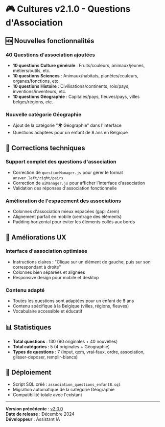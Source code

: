 # 🎮 Cultures v2.1.0 - Questions d'Association

## 🆕 Nouvelles fonctionnalités

### **40 Questions d'association ajoutées**

- **10 questions Culture générale** : Fruits/couleurs, animaux/jeunes, métiers/outils, etc.
- **10 questions Sciences** : Animaux/habitats, planètes/couleurs, organes/fonctions, etc.
- **10 questions Histoire** : Civilisations/continents, rois/pays, inventions/inventeurs, etc.
- **10 questions Géographie** : Capitales/pays, fleuves/pays, villes belges/régions, etc.

### **Nouvelle catégorie Géographie**

- Ajout de la catégorie "🌍 Géographie" dans l'interface
- Questions adaptées pour un enfant de 8 ans en Belgique

## 🔧 Corrections techniques

### **Support complet des questions d'association**

- Correction de `questionManager.js` pour gérer le format `answer.left/right/pairs`
- Correction de `uiManager.js` pour afficher l'interface d'association
- Validation des réponses d'association fonctionnelle

### **Amélioration de l'espacement des associations**

- Colonnes d'association mieux espacées (gap: 4rem)
- Alignement parfait en mobile (centrage des éléments)
- Padding horizontal pour éviter les éléments collés aux bords

## 🎯 Améliorations UX

### **Interface d'association optimisée**

- Instructions claires : "Clique sur un élément de gauche, puis sur son correspondant à droite"
- Colonnes bien séparées et alignées
- Responsive design pour mobile et desktop

### **Contenu adapté**

- Toutes les questions sont adaptées pour un enfant de 8 ans
- Contenu spécifique à la Belgique (villes, régions, fleuves)
- Vocabulaire accessible et éducatif

## 📊 Statistiques

- **Total questions** : 130 (90 originales + 40 nouvelles)
- **Total catégories** : 5 (4 originales + Géographie)
- **Types de questions** : 7 (input, qcm, vrai-faux, ordre, association, glisser-deposer, remplir-blancs)

## 🚀 Déploiement

- Script SQL créé : `association_questions_enfant8.sql`
- Migration automatique de la catégorie Géographie
- Compatibilité totale avec l'existant

---

**Version précédente** : [v2.0.0](./CHANGELOG_v2.0.0.md)  
**Date de release** : Décembre 2024  
**Développeur** : Assistant IA
